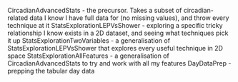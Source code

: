 CircadianAdvancedStats - the precursor.  Takes a subset of circadian-related data I know I have full data for (no missing values), and throw every technique at it
StatsExplorationLEPVsShower - exploring a specific tricky relationship I know exists in a 2D dataset, and seeing what techniques pick it up
StatsExplorationTwoVariables - a generalisation of StatsExplorationLEPVsShower that explores every useful technique in 2D space
StatsExplorationAllFeatures - a generalisation of CircadianAdvancedStats to try and work with all my features
DayDataPrep - prepping the tabular day data